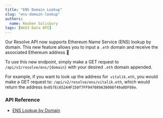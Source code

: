 ```yaml
---
title: "ENS Domain Lookup"
slug: "ens-domain-lookup"
authors:
  name: Reuben Salisbury
tags: [Web3 Data API]
---
```


Our Resolve API now supports Ethereum Name Service (ENS) lookup by domain. This new feature allows you to input a `.eth` domain and receive the associated Ethereum address 🎉 

To use this new endpoint, simply make a GET request to `/api/v2/resolve/ens/{domain}` with your desired `.eth` domain appended.

For example, if you want to look up the address for` vitalik.eth`, you would make a GET request to: `/api/v2/resolve/ens/vitalik.eth`, which would return the address `0x057Ec652A4F150f7FF94f089A38008f49a0DF88e`.

### API Reference
- [ENS Lookup by Domain](/web3-data-api/evm/reference/wallet-api/resolve-ens-domain)
